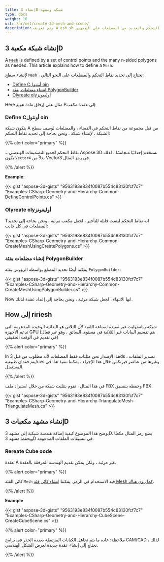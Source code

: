 ```yaml
---
title: إنشاء 3D شبكة ومشهد
type: docs
weight: 10
url: /ar/net/create-3d-mesh-and-scene/
description: يتم تعريف A esh sh من خلال مجموعة من نقاط التحكم والعديد من المضلعات على الوجهين n حسب الحاجة. Tمقالته يوضح كيفية تعريف esh sh.
---
```

##  **إنشاء شبكة مكعبة 3D**
A [`Mesh`](https://reference.aspose.com/3d/net/aspose.threed.entities/mesh) is defined by a set of control points and the many n-sided polygons as needed. This article explains how to define a `Mesh`.

لإنشاء سطح `Mesh` ، نحتاج إلى تحديد نقاط التحكم والمضلعات على النحو التالي:

- [Define Cأونتول oin](/3d/ar/net/create-3d-mesh-and-scene/)
- [إنشاء مضلعات بفئة PolygonBuilder](/3d/ar/net/create-3d-mesh-and-scene/)
- [Olyreate olyأوليغونز](/3d/ar/net/create-3d-mesh-and-scene/)

Here مثال على إرفاق مادة هونغ Pإلى عقدة مكعب:
###  **Define Cأونتول oin**
يتكون شبكة A من قبل مجموعة من نقاط التحكم في الفضاء ، والمضلعات لوصف سطح الشبكة ، لإنشاء شبكة ، ونحن بحاجة إلى تحديد نقاط التحكم:

{{% alert color="primary" %}}

نقاط التحكم لجميع التصميمات الهندسي بـ Aspose.3D تستخدم إحداثيًا متجانسًا ، لذلك يكون `Vector4` بدلاً من Vector3 في رمز المثال.

{{% /alert %}}

**Example:**

{{< gist "aspose-3d-gists" "9563193e834f0087b554c83130fcf7c7" "Examples-CSharp-Geometry-and-Hierarchy-Common-DefineControlPoints.cs" >}}


###  **Olyreate olyأوليغونز**
Tانه نقاط التحكم ليست قابلة للتأجير ، لجعل مكعب مرئية ، ونحن بحاجة إلى تحديد المضلعات في كل جانب:

{{< gist "aspose-3d-gists" "9563193e834f0087b554c83130fcf7c7" "Examples-CSharp-Geometry-and-Hierarchy-Common-CreateMeshUsingCreatePolygons.cs" >}}


###  **إنشاء مضلعات بفئة PolygonBuilder**
يمكننا أيضًا تحديد المضلع بواسطة الرؤوس بفئة `PolygonBuilder`:

{{< gist "aspose-3d-gists" "9563193e834f0087b554c83130fcf7c7" "Examples-CSharp-Geometry-and-Hierarchy-Common-CreateMeshUsingPolygonBuilder.cs" >}}

Now انها الانتهاء ، لجعل شبكة مرئية ، ونحن بحاجة إلى إعداد عقدة لذلك.
##  **How إلى ririesh**
شبكة ريانغتوليت غير مفيدة لصناعة اللعبة لأن الثلاثي هو البدائية الوحيدة المدعومة التي تدعم الأجهزة GPU (يتم تقسيم البيانات غير الثلاثية في مستوى السائق ، وهو غير فعال في تقديم في الوقت الحقيقي)

{{% alert color="primary" %}}

In هذا الإصدار نحن مثلثات فقط المضلعات لأنه مطلوب من قبل 3ds تصدير الملفات ، يتم فقدان طبيعية/uvs وغيرها من عناصر فيرتكس خلال هذا الإجراء ، يمكننا تنفيذ هذا في المستقبل.

{{% /alert %}}

في هذا المثال ، نقوم بتثليث شبكة من خلال استيراد ملف FBX وحفظه بتنسيق FBX.

{{< gist "aspose-3d-gists" "9563193e834f0087b554c83130fcf7c7" "Examples-CSharp-Geometry-and-Hierarchy-TriangulateMesh-TriangulateMesh.cs" >}}
##  **إنشاء مشهد مكعبات 3D**
يوضح هذا الموضوع كيفية إضافة هندسة شبكية إلى مشهد 3D. يضع رمز المثال مكعبًا ويحفظ مشهد 3D في تنسيقات الملفات المدعومة.
###  **Rereate Cube oode**
عقدة A غير مرئية ، ولكن يمكن تقديم الهندسة المرفقة بالعقدة.

{{% alert color="primary" %}}

كائن الفئة `Mesh` قيد الاستخدام في الرمز. يمكننا [إنشاء كائن فئة Mesh كما روى هناك](https://docs.aspose.com/3d/net/create-3d-mesh-and-scene/#create-a-3d-cube-mesh).

{{% /alert %}}

**Example**

{{< gist "aspose-3d-gists" "9563193e834f0087b554c83130fcf7c7" "Examples-CSharp-Geometry-and-Hierarchy-CubeScene-CreateCubeScene.cs" >}}

{{% alert color="primary" %}}

ملاحظة: عادة ما يتم تجاهل الكيانات المرتبطة بعقدة الجذر في برامج CAM/CAD ، لذلك نحتاج إلى إنشاء عقدة جديدة لعرض الشكل الهندسي.

{{% /alert %}}
